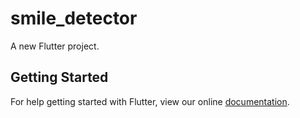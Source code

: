 # smile_detector

A new Flutter project.

## Getting Started

For help getting started with Flutter, view our online
[documentation](https://flutter.io/).
